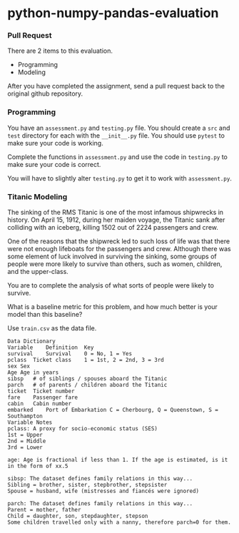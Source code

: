 # python-numpy-pandas-evaluation

### Pull Request

There are 2 items to this evaluation.

- Programming
- Modeling

After you have completed the assignment, send a pull request back to the original github repository.

### Programming

You have an `assessment.py` and `testing.py` file. You should create a `src` and `test` directory for each with the `__init__.py` file. You should use `pytest` to make sure your code is working.

Complete the functions in `assessment.py` and use the code in `testing.py` to make sure your code is correct.

You will have to slightly alter `testing.py` to get it to work with `assessment.py`.

### Titanic Modeling

The sinking of the RMS Titanic is one of the most infamous shipwrecks in history. On April 15, 1912, during her maiden voyage, the Titanic sank after colliding with an iceberg, killing 1502 out of 2224 passengers and crew.

One of the reasons that the shipwreck led to such loss of life was that there were not enough lifeboats for the passengers and crew. Although there was some element of luck involved in surviving the sinking, some groups of people were more likely to survive than others, such as women, children, and the upper-class.

You are to complete the analysis of what sorts of people were likely to survive.

What is a baseline metric for this problem, and how much better is your model than this baseline?

Use `train.csv` as the data file.

```
Data Dictionary
Variable	Definition	Key
survival	Survival	0 = No, 1 = Yes
pclass	Ticket class	1 = 1st, 2 = 2nd, 3 = 3rd
sex	Sex
Age	Age in years
sibsp	# of siblings / spouses aboard the Titanic
parch	# of parents / children aboard the Titanic
ticket	Ticket number
fare	Passenger fare
cabin	Cabin number
embarked	Port of Embarkation	C = Cherbourg, Q = Queenstown, S = Southampton
Variable Notes
pclass: A proxy for socio-economic status (SES)
1st = Upper
2nd = Middle
3rd = Lower

age: Age is fractional if less than 1. If the age is estimated, is it in the form of xx.5

sibsp: The dataset defines family relations in this way...
Sibling = brother, sister, stepbrother, stepsister
Spouse = husband, wife (mistresses and fiancés were ignored)

parch: The dataset defines family relations in this way...
Parent = mother, father
Child = daughter, son, stepdaughter, stepson
Some children travelled only with a nanny, therefore parch=0 for them.
```

